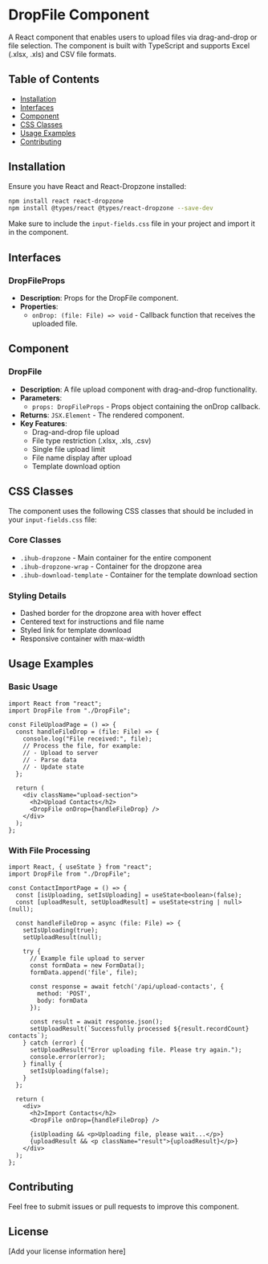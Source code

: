 # DropFile Component

A React component that enables users to upload files via drag-and-drop or file selection. The component is built with TypeScript and supports Excel (.xlsx, .xls) and CSV file formats.

## Table of Contents
- [Installation](#installation)
- [Interfaces](#interfaces)
- [Component](#component)
- [CSS Classes](#css-classes)
- [Usage Examples](#usage-examples)
- [Contributing](#contributing)

## Installation

Ensure you have React and React-Dropzone installed:

```bash
npm install react react-dropzone
npm install @types/react @types/react-dropzone --save-dev
```

Make sure to include the `input-fields.css` file in your project and import it in the component.

## Interfaces

### DropFileProps
- **Description**: Props for the DropFile component.
- **Properties**:
  - `onDrop: (file: File) => void` - Callback function that receives the uploaded file.

## Component

### DropFile
- **Description**: A file upload component with drag-and-drop functionality.
- **Parameters**:
  - `props: DropFileProps` - Props object containing the onDrop callback.
- **Returns**: `JSX.Element` - The rendered component.
- **Key Features**:
  - Drag-and-drop file upload
  - File type restriction (.xlsx, .xls, .csv)
  - Single file upload limit
  - File name display after upload
  - Template download option

## CSS Classes

The component uses the following CSS classes that should be included in your `input-fields.css` file:

### Core Classes
- `.ihub-dropzone` - Main container for the entire component
- `.ihub-dropzone-wrap` - Container for the dropzone area
- `.ihub-download-template` - Container for the template download section

### Styling Details
- Dashed border for the dropzone area with hover effect
- Centered text for instructions and file name
- Styled link for template download
- Responsive container with max-width

## Usage Examples

### Basic Usage
```tsx
import React from "react";
import DropFile from "./DropFile";

const FileUploadPage = () => {
  const handleFileDrop = (file: File) => {
    console.log("File received:", file);
    // Process the file, for example:
    // - Upload to server
    // - Parse data
    // - Update state
  };

  return (
    <div className="upload-section">
      <h2>Upload Contacts</h2>
      <DropFile onDrop={handleFileDrop} />
    </div>
  );
};
```

### With File Processing
```tsx
import React, { useState } from "react";
import DropFile from "./DropFile";

const ContactImportPage = () => {
  const [isUploading, setIsUploading] = useState<boolean>(false);
  const [uploadResult, setUploadResult] = useState<string | null>(null);

  const handleFileDrop = async (file: File) => {
    setIsUploading(true);
    setUploadResult(null);
    
    try {
      // Example file upload to server
      const formData = new FormData();
      formData.append('file', file);
      
      const response = await fetch('/api/upload-contacts', {
        method: 'POST',
        body: formData
      });
      
      const result = await response.json();
      setUploadResult(`Successfully processed ${result.recordCount} contacts`);
    } catch (error) {
      setUploadResult("Error uploading file. Please try again.");
      console.error(error);
    } finally {
      setIsUploading(false);
    }
  };

  return (
    <div>
      <h2>Import Contacts</h2>
      <DropFile onDrop={handleFileDrop} />
      
      {isUploading && <p>Uploading file, please wait...</p>}
      {uploadResult && <p className="result">{uploadResult}</p>}
    </div>
  );
};
```

## Contributing
Feel free to submit issues or pull requests to improve this component.

## License
[Add your license information here]